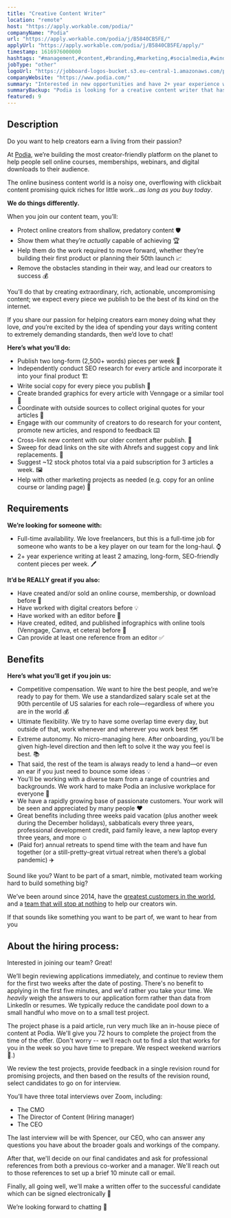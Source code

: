 ```yaml
---
title: "Creative Content Writer"
location: "remote"
host: "https://apply.workable.com/podia/"
companyName: "Podia"
url: "https://apply.workable.com/podia/j/B5840CB5FE/"
applyUrl: "https://apply.workable.com/podia/j/B5840CB5FE/apply/"
timestamp: 1616976000000
hashtags: "#management,#content,#branding,#marketing,#socialmedia,#windows,#office,#rest"
jobType: "other"
logoUrl: "https://jobboard-logos-bucket.s3.eu-central-1.amazonaws.com/podia"
companyWebsite: "https://www.podia.com/"
summary: "Interested in new opportunities and have 2+ year experience writing at least 2 amazing, long-form, SEO-friendly content pieces per week? Podia has a job opening for a Creative Content Writer."
summaryBackup: "Podia is looking for a creative content writer that has experience in: #management, #windows, #content."
featured: 9
---
```


## Description

Do you want to help creators earn a living from their passion?

At [Podia](https://www.podia.com/), we’re building the most creator-friendly platform on the planet to help people sell online courses, memberships, webinars, and digital downloads to their audience.

The online business content world is a noisy one, overflowing with clickbait content promising quick riches for little work…_as long as you buy today_.

**We do things differently.**

When you join our content team, you’ll:

*   Protect online creators from shallow, predatory content 🛡️
*   Show them what they’re _actually_ capable of achieving 🏆
*   Help them do the work required to move forward, whether they’re building their first product or planning their 50th launch 📈
*   Remove the obstacles standing in their way, and lead our creators to success 💰

You’ll do that by creating extraordinary, rich, actionable, uncompromising content; we expect every piece we publish to be the best of its kind on the internet.

If you share our passion for helping creators earn money doing what they love, _and_ you’re excited by the idea of spending your days writing content to extremely demanding standards, then we’d love to chat!

**Here’s what you’ll do:**

*   Publish two long-form (2,500+ words) pieces per week 📝
*   Independently conduct SEO research for every article and incorporate it into your final product 🏗️
*   Write social copy for every piece you publish 📣
*   Create branded graphics for every article with Venngage or a similar tool 🎨
*   Coordinate with outside sources to collect original quotes for your articles 💬
*   Engage with our community of creators to do research for your content, promote new articles, and respond to feedback ⌨️
*   Cross-link new content with our older content after publish. 🔗
*   Sweep for dead links on the site with Ahrefs and suggest copy and link replacements. 🧹
*   Suggest ~12 stock photos total via a paid subscription for 3 articles a week. 🖼️
*   Help with other marketing projects as needed (e.g. copy for an online course or landing page) 🔧

## Requirements

**We’re looking for someone with:**

*   Full-time availability. We love freelancers, but this is a full-time job for someone who wants to be a key player on our team for the long-haul. ⌚
*   2+ year experience writing at least 2 amazing, long-form, SEO-friendly content pieces per week. 🖊️

**It’d be REALLY great if you also:**

*   Have created and/or sold an online course, membership, or download before 🤑
*   Have worked with digital creators before 💡
*   Have worked with an editor before 📝
*   Have created, edited, and published infographics with online tools (Venngage, Canva, et cetera) before 🧰
*   Can provide at least one reference from an editor ✅

## Benefits

**Here’s what you’ll get if you join us:**

*   Competitive compensation. We want to hire the best people, and we’re ready to pay for them. We use a standardized salary scale set at the 90th percentile of US salaries for each role—regardless of where you are in the world 💰
*   Ultimate flexibility. We try to have some overlap time every day, but outside of that, work whenever and wherever you work best 🗺️
*   Extreme autonomy. No micro-managing here. After onboarding, you’ll be given high-level direction and then left to solve it the way you feel is best. 📚
*   That said, the rest of the team is always ready to lend a hand—or even an ear if you just need to bounce some ideas 💡
*   You’ll be working with a diverse team from a range of countries and backgrounds. We work hard to make Podia an inclusive workplace for everyone 🌈
*   We have a rapidly growing base of passionate customers. Your work will be seen and appreciated by many people ❤️
*   Great benefits including three weeks paid vacation (plus another week during the December holidays), sabbaticals every three years, professional development credit, paid family leave, a new laptop every three years, and more ☺️
*   (Paid for) annual retreats to spend time with the team and have fun together (or a still-pretty-great virtual retreat when there’s a global pandemic) ✈️

Sound like you? Want to be part of a smart, nimble, motivated team working hard to build something big?

We’ve been around since 2014, have the [](https://www.podia.com/examples) [greatest customers in the world](https://www.podia.com/examples), and a [](https://www.podia.com/about) [team that will stop at nothing](https://www.podia.com/about) to help our creators win.

If that sounds like something you want to be part of, we want to hear from you

## About the hiring process:

Interested in joining our team? Great!

We’ll begin reviewing applications immediately, and continue to review them for the first two weeks after the date of posting. There's no benefit to applying in the first five minutes, and we'd rather you take your time. We _heavily_ weigh the answers to our application form rather than data from LinkedIn or resumes. We typically reduce the candidate pool down to a small handful who move on to a small test project.

The project phase is a paid article, run very much like an in-house piece of content at Podia. We'll give you 72 hours to complete the project from the time of the offer. (Don't worry -- we'll reach out to find a slot that works for you in the week so you have time to prepare. We respect weekend warriors 👏.)

We review the test projects, provide feedback in a single revision round for promising projects, and then based on the results of the revision round, select candidates to go on for interview.

You’ll have three total interviews over Zoom, including:

*   The CMO
*   The Director of Content (Hiring manager)
*   The CEO

The last interview will be with Spencer, our CEO, who can answer any questions you have about the broader goals and workings of the company.

After that, we'll decide on our final candidates and ask for professional references from both a previous co-worker and a manager. We'll reach out to those references to set up a brief 10 minute call or email.

Finally, all going well, we'll make a written offer to the successful candidate which can be signed electronically 🥳

We’re looking forward to chatting 🙂
